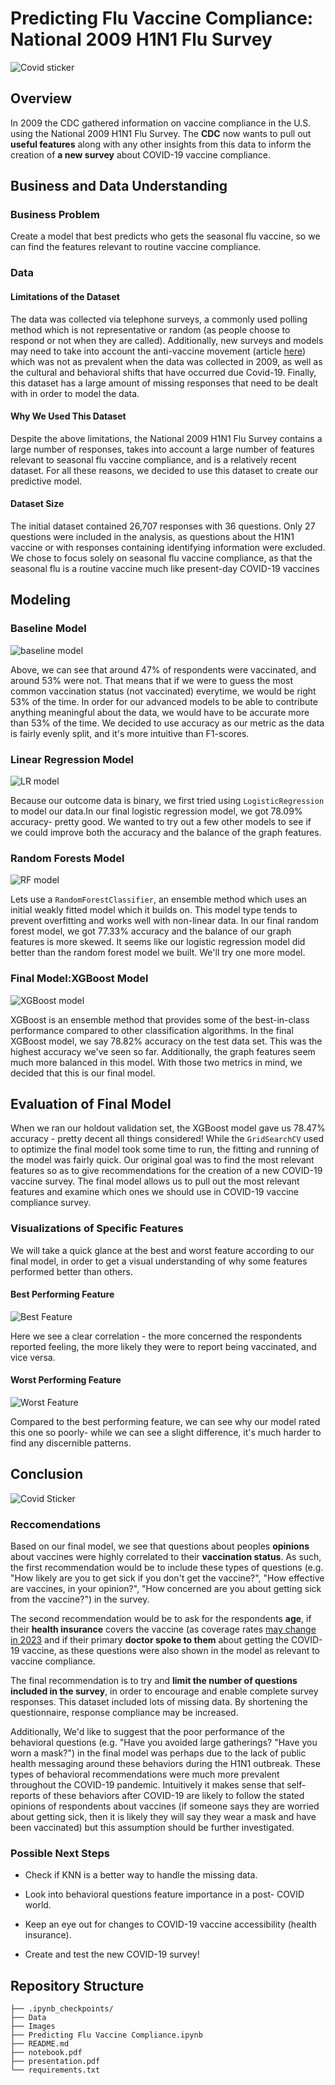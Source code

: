 # Predicting Flu Vaccine Compliance: National 2009 H1N1 Flu Survey 
![Covid sticker](Images/vaccination.png)
## Overview

In 2009 the CDC gathered information on vaccine compliance in the U.S. using the National 2009 H1N1 Flu Survey. The **CDC** now wants to pull out **useful features** along with any other insights from this data to inform the creation of **a new survey** about COVID-19 vaccine compliance. 

## Business and Data Understanding

### Business Problem
Create a model that best predicts who gets the seasonal flu vaccine, so we can find the features relevant to routine vaccine compliance.

### Data

#### Limitations of the Dataset
The data was collected via telephone surveys, a commonly used polling method which is not representative or random (as people choose to respond or not when they are called). Additionally, new surveys and models may need to take into account the anti-vaccine movement (article [here](https://pubmed.ncbi.nlm.nih.gov/16039769/)) which was not as prevalent when the data was collected in 2009, as well as the cultural and behavioral shifts that have occurred due Covid-19. Finally, this dataset has a large amount of missing responses that need to be dealt with in order to model the data. 
#### Why We Used This Dataset
Despite the above limitations, the National 2009 H1N1 Flu Survey contains a large number of responses, takes into account a large number of features relevant to seasonal flu vaccine compliance, and is a relatively recent dataset. For all these reasons, we decided to use this dataset to create our predictive model. 
#### Dataset Size 
The initial dataset contained 26,707 responses with 36 questions. Only 27 questions were included in the analysis, as questions about the H1N1 vaccine or with responses containing identifying information were excluded. We chose to focus solely on seasonal flu vaccine compliance, as that the seasonal flu is a routine vaccine much like present-day COVID-19 vaccines

## Modeling

### Baseline Model
![baseline model](Images/dummy_model.png)

Above, we can see that around 47% of respondents were vaccinated, and around 53% were not. That means that if we were to guess the most common vaccination status (not vaccinated) everytime, we would be right 53% of the time. In order for our advanced models to be able to contribute anything meaningful about the data, we would have to be accurate more than 53% of the time. We decided to use accuracy as our metric as the data is fairly evenly split, and it's more intuitive than F1-scores. 

### Linear Regression Model
![LR model](Images/LR_model.png)

Because our outcome data is binary, we first tried using `LogisticRegression` to model our data.In our final logistic regression model, we got 78.09% accuracy- pretty good. We wanted to try out a few other models to see if we could improve both the accuracy and the balance of the graph features.

### Random Forests Model
![RF model](Images/RF_model.png)

Lets use a `RandomForestClassifier`, an ensemble method which uses an initial weakly fitted model which it builds on. This model type tends to  prevent overfitting and works well with non-linear data. In our final random forest model, we got 77.33% accuracy and the balance of our graph features is more skewed. It seems like our logistic regression model did better than the random forest model we built. We'll try one more model.

### Final Model:XGBoost Model 
![XGBoost model](Images/XGBoost_model.png)

XGBoost is an ensemble method that provides some of the best-in-class performance compared to other classification algorithms. In the final XGBoost model, we say 78.82% accuracy on the test data set. This was the highest accuracy we've seen so far. Additionally, the graph features seem much more balanced in this model. With those two metrics in mind, we decided that this is our final model. 

## Evaluation of Final Model
When we ran our holdout validation set, the XGBoost model gave us 78.47% accuracy - pretty decent all things considered! While the `GridSearchCV` used to optimize the final model took some time to run, the fitting and running of the model was fairly quick. Our original goal was to find the most relevant features so as to give recommendations for the creation of a new COVID-19 vaccine survey. The final model allows us to pull out the most relevant features and examine which ones we should use in COVID-19 vaccine compliance survey.

### Visualizations of Specific Features
We will take a quick glance at the best and worst feature according to our final model, in order to get a visual understanding of why some features performed better than others. 

#### Best Performing Feature
![Best Feature](Images/best_feat_bar.png)

Here we see a clear correlation - the more concerned the respondents reported feeling, the more likely they were to report being vaccinated, and vice versa. 

#### Worst Performing Feature
![Worst Feature](Images/worst_feat_bar.png)

Compared to the best performing feature, we can see why our model rated this one so poorly- while we can see a slight difference, it's much harder to find any discernible patterns. 

## Conclusion
![Covid Sticker](Images/covid-sticker.png)

### Reccomendations
Based on our final model, we see that questions about peoples **opinions** about vaccines were highly correlated to their **vaccination status**. As such, the first recommendation would be to include these types of questions (e.g. "How likely are you to get sick if you don't get the vaccine?", "How effective are vaccines, in your opinion?", "How concerned are you about getting sick from the vaccine?") in the survey. 

The second recommendation would be to ask for the respondents **age**, if their **health insurance** covers the vaccine (as coverage rates [may change in 2023](https://www.cbpp.org/research/health/coverage-for-covid-19-testing-vaccinations-and-treatment) and if their primary **doctor spoke to them** about getting the COVID-19 vaccine, as these questions were also shown in the model as relevant to vaccine compliance. 

The final recommendation is to try and **limit the number of questions included in the survey**, in order to encourage and enable complete survey responses. This dataset included lots of missing data. By shortening the questionnaire, response compliance may be increased. 

Additionally, We'd like to suggest that the poor performance of the behavioral questions (e.g. "Have you avoided large gatherings? "Have you worn a mask?") in the final model was perhaps due to the lack of public health messaging around these behaviors during the H1N1 outbreak. These types of behavioral recommendations were much more prevalent throughout the COVID-19 pandemic. Intuitively it makes sense that self-reports of these behaviors after COVID-19 are likely to follow the stated opinions of respondents about vaccines (if someone says they are worried about getting sick, then it is likely they will say they wear a mask and have been vaccinated) but this assumption should be further investigated.

### Possible Next Steps
- Check if KNN is a better way to handle the missing data.

- Look into behavioral questions feature importance in a post- COVID world.

- Keep an eye out for changes to COVID-19 vaccine accessibility (health insurance).

- Create and test the new COVID-19 survey!

## Repository Structure

```
├── .ipynb_checkpoints/
├── Data
├── Images
├── Predicting Flu Vaccine Compliance.ipynb
├── README.md
├── notebook.pdf
├── presentation.pdf
└── requirements.txt
```
